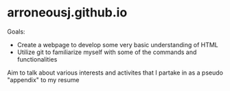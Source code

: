 # arroneousj.github.io

Goals:
- Create a webpage to develop some very basic understanding of HTML
- Utilize git to familiarize myself with some of the commands and functionalities

Aim to talk about various interests and activites that I partake in as a pseudo "appendix" to my resume
